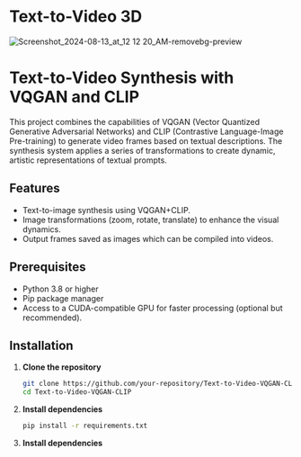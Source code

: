 # Text-to-Video 3D

![Screenshot_2024-08-13_at_12 12 20_AM-removebg-preview](https://github.com/user-attachments/assets/9c0ca0bd-29d4-4542-bfa8-490ded2d04af)


# Text-to-Video Synthesis with VQGAN and CLIP

This project combines the capabilities of VQGAN (Vector Quantized Generative Adversarial Networks) and CLIP (Contrastive Language-Image Pre-training) to generate video frames based on textual descriptions. The synthesis system applies a series of transformations to create dynamic, artistic representations of textual prompts.

## Features

- Text-to-image synthesis using VQGAN+CLIP.
- Image transformations (zoom, rotate, translate) to enhance the visual dynamics.
- Output frames saved as images which can be compiled into videos.

## Prerequisites

- Python 3.8 or higher
- Pip package manager
- Access to a CUDA-compatible GPU for faster processing (optional but recommended).

## Installation

1. **Clone the repository**
   ```bash
   git clone https://github.com/your-repository/Text-to-Video-VQGAN-CLIP.git
   cd Text-to-Video-VQGAN-CLIP
   ```
2. **Install dependencies**
    ```bash
    pip install -r requirements.txt
   ```
3. **Install dependencies**
